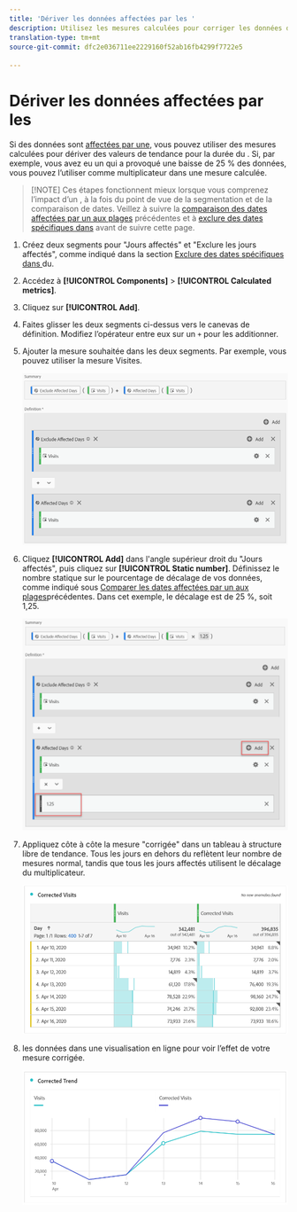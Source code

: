 ```yaml
---
title: 'Dériver les données affectées par les '
description: Utilisez les mesures calculées pour corriger les données de tendance affectées par un .
translation-type: tm+mt
source-git-commit: dfc2e036711ee2229160f52ab16fb4299f7722e5

---
```



# Dériver les données affectées par les 

Si des données sont [affectées par une](/help/technotes/event-impacted.md), vous pouvez utiliser des mesures calculées pour dériver des valeurs de tendance pour la durée du . Si, par exemple, vous avez eu un  qui a provoqué une baisse de 25 % des données, vous pouvez l’utiliser comme multiplicateur dans une mesure calculée.

>[!NOTE] Ces étapes fonctionnent mieux lorsque vous comprenez l’impact d’un , à la fois du point de vue de la segmentation et de la comparaison de dates. Veillez à suivre la [comparaison des dates affectées par un aux plages](/help/analyze/analysis-workspace/components/calendar-date-ranges/compare-event.md) précédentes et à [exclure des dates spécifiques dans](../c-segmentation/use-cases/exclude-date-range.md) avant de suivre cette page.

1. Créez deux segments pour &quot;Jours affectés&quot; et &quot;Exclure les jours affectés&quot;, comme indiqué dans la section [Exclure des dates spécifiques dans ](../c-segmentation/use-cases/exclude-date-range.md)du.
2. Accédez à **[!UICONTROL Components]** > **[!UICONTROL Calculated metrics]**.
3. Cliquez sur **[!UICONTROL Add]**.
4. Faites glisser les deux segments ci-dessus vers le canevas de définition. Modifiez l’opérateur entre eux sur un `+` pour les additionner.
5. Ajouter la mesure souhaitée dans les deux segments. Par exemple, vous pouvez utiliser la mesure Visites.

   ![Créateur de segments](assets/event_segment_builder.png)

6. Cliquez **[!UICONTROL Add]** dans l&#39;angle supérieur droit du  &quot;Jours affectés&quot;, puis cliquez sur **[!UICONTROL Static number]**. Définissez le nombre statique sur le pourcentage de décalage de vos données, comme indiqué sous [Comparer les dates affectées par un aux plages](/help/analyze/analysis-workspace/components/calendar-date-ranges/compare-event.md)précédentes. Dans cet exemple, le décalage est de 25 %, soit 1,25.

   ![Nombre statique](assets/event_static_number.png)

7. Appliquez côte à côte la mesure &quot;corrigée&quot; dans un tableau à structure libre de tendance. Tous les jours en dehors du reflètent leur nombre de mesures normal, tandis que tous les jours affectés utilisent le décalage du multiplicateur.

   ![Mesure corrigée](assets/event_corrected.png)

8. les données dans une visualisation en ligne pour voir l’effet de votre mesure corrigée.

   ![Ligne corrigée](assets/event_line.png)
